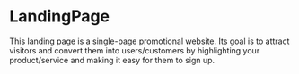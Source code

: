 # LandingPage
This landing page is a single-page promotional website. Its goal is to attract visitors and convert them into users/customers by highlighting your product/service and making it easy for them to sign up.
